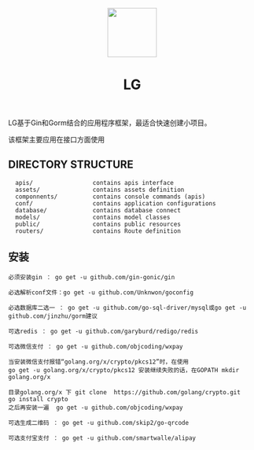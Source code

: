 <p align="center">
    <a href="https://github.com/chendehuihuo" target="_blank">
        <img src="" height="100px">
    </a>
    <h1 align="center">LG</h1>
    <br>
</p>

LG基于Gin和Gorm结合的应用程序框架，最适合快速创建小项目。

该框架主要应用在接口方面使用



DIRECTORY STRUCTURE
-------------------

      apis/                 contains apis interface
      assets/               contains assets definition
      componnents/          contains console commands (apis)
      conf/                 contains application configurations
      database/             contains database connect
      models/               contains model classes
      public/               contains public resources
      routers/              contains Route definition

 安装
-------------------


    必须安装gin ： go get -u github.com/gin-gonic/gin

    必选解析conf文件：go get -u github.com/Unknwon/goconfig

    必选数据库二选一 ： go get -u github.com/go-sql-driver/mysql或go get -u github.com/jinzhu/gorm建议

    可选redis ： go get -u github.com/garyburd/redigo/redis

    可选微信支付 ： go get -u github.com/objcoding/wxpay

    当安装微信支付报错“golang.org/x/crypto/pkcs12”时，在使用
    go get -u golang.org/x/crypto/pkcs12 安装继续失败的话，在GOPATH mkdir golang.org/x
    
    目录golang.org/x 下 git clone  https://github.com/golang/crypto.git
    go install crypto
    之后再安装一遍  go get -u github.com/objcoding/wxpay
    
    可选生成二维码 ： go get -u github.com/skip2/go-qrcode

    可选支付宝支付 ： go get -u github.com/smartwalle/alipay
